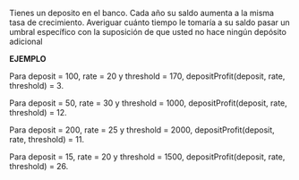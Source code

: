 Tienes un deposito en el banco. Cada año su saldo aumenta a la misma tasa de crecimiento. Averiguar cuánto tiempo le tomaría a su saldo pasar un umbral específico con la suposición de que usted no hace ningún depósito adicional

**EJEMPLO**

Para deposit = 100, rate = 20 y threshold = 170, depositProfit(deposit, rate, threshold) = 3.

Para deposit = 50, rate = 30 y threshold = 1000, depositProfit(deposit, rate, threshold) = 12.

Para deposit = 200, rate = 25 y threshold = 2000, depositProfit(deposit, rate, threshold) = 11.

Para deposit = 15, rate = 20 y threshold = 1500, depositProfit(deposit, rate, threshold) = 26.
